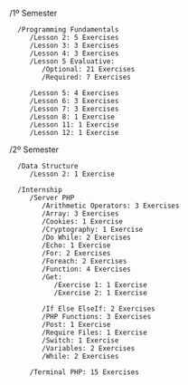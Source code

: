    /1º Semester
      
      /Programming Fundamentals
         /Lesson 2: 5 Exercises
         /Lesson 3: 3 Exercises
         /Lesson 4: 3 Exercises
         /Lesson 5 Evaluative:
            /Optional: 21 Exercises
            /Required: 7 Exercises  
            
         /Lesson 5: 4 Exercises
         /Lesson 6: 3 Exercises
         /Lesson 7: 3 Exercises
         /Lesson 8: 1 Exercise
         /Lesson 11: 1 Exercise
         /Lesson 12: 1 Exercise
   /2º Semester
  
      /Data Structure
         /Lesson 2: 1 Exercise
         
      /Internship
         /Server PHP
            /Arithmetic Operators: 3 Exercises
            /Array: 3 Exercises
            /Cookies: 1 Exercise
            /Cryptography: 1 Exercise
            /Do While: 2 Exercises
            /Echo: 1 Exercise
            /For: 2 Exercises
            /Foreach: 2 Exercises
            /Function: 4 Exercises
            /Get:
               /Exercise 1: 1 Exercise
               /Exercise 2: 1 Exercise
               
            /If Else ElseIf: 2 Exercises
            /PHP Functions: 3 Exercises
            /Post: 1 Exercise
            /Require Files: 1 Exercise
            /Switch: 1 Exercise
            /Variables: 2 Exercises
            /While: 2 Exercises

         /Terminal PHP: 15 Exercises
